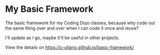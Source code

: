 # My Basic Framework

The basic framework for my Coding Dojo classes, because why code out the same thing over and over when I can code it once and reuse?

I'll update as I go, maybe it'll be useful in other projects.

View the details on https://c-uliano.github.io/basic-framework/
